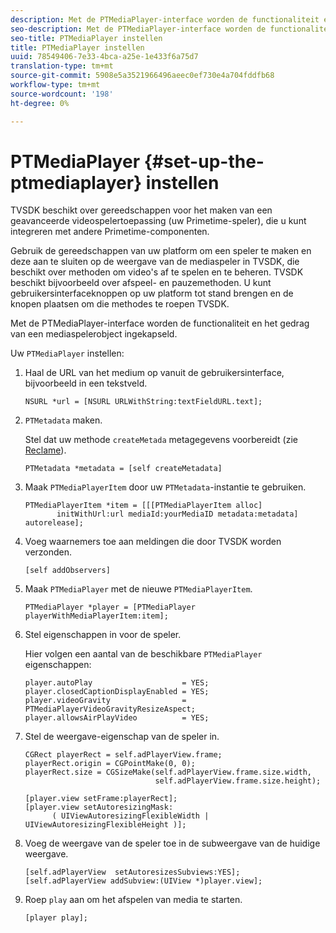 ```yaml
---
description: Met de PTMediaPlayer-interface worden de functionaliteit en het gedrag van een mediaspelerobject ingekapseld.
seo-description: Met de PTMediaPlayer-interface worden de functionaliteit en het gedrag van een mediaspelerobject ingekapseld.
seo-title: PTMediaPlayer instellen
title: PTMediaPlayer instellen
uuid: 78549406-7e33-4bca-a25e-1e433f6a75d7
translation-type: tm+mt
source-git-commit: 5908e5a3521966496aeec0ef730e4a704fddfb68
workflow-type: tm+mt
source-wordcount: '198'
ht-degree: 0%

---
```



# PTMediaPlayer {#set-up-the-ptmediaplayer} instellen

TVSDK beschikt over gereedschappen voor het maken van een geavanceerde videospelertoepassing (uw Primetime-speler), die u kunt integreren met andere Primetime-componenten.

Gebruik de gereedschappen van uw platform om een speler te maken en deze aan te sluiten op de weergave van de mediaspeler in TVSDK, die beschikt over methoden om video&#39;s af te spelen en te beheren. TVSDK beschikt bijvoorbeeld over afspeel- en pauzemethoden. U kunt gebruikersinterfaceknoppen op uw platform tot stand brengen en de knopen plaatsen om die methodes te roepen TVSDK.

Met de PTMediaPlayer-interface worden de functionaliteit en het gedrag van een mediaspelerobject ingekapseld.

Uw `PTMediaPlayer` instellen:

1. Haal de URL van het medium op vanuit de gebruikersinterface, bijvoorbeeld in een tekstveld.

   ```
   NSURL *url = [NSURL URLWithString:textFieldURL.text];
   ```

1. `PTMetadata` maken.

   Stel dat uw methode `createMetada` metagegevens voorbereidt (zie [Reclame](../ad-insertion/r-psdk-ios-1.4-advertising-requirements.md)).

   ```
   PTMetadata *metadata = [self createMetadata]
   ```

1. Maak `PTMediaPlayerItem` door uw `PTMetadata`-instantie te gebruiken.

   ```
   PTMediaPlayerItem *item = [[[PTMediaPlayerItem alloc] 
          initWithUrl:url mediaId:yourMediaID metadata:metadata] autorelease];
   ```

1. Voeg waarnemers toe aan meldingen die door TVSDK worden verzonden.

   ```
   [self addObservers]
   ```

1. Maak `PTMediaPlayer` met de nieuwe `PTMediaPlayerItem`.

   ```
   PTMediaPlayer *player = [PTMediaPlayer playerWithMediaPlayerItem:item];
   ```

1. Stel eigenschappen in voor de speler.

   Hier volgen een aantal van de beschikbare `PTMediaPlayer` eigenschappen:

   ```
   player.autoPlay                    = YES;  
   player.closedCaptionDisplayEnabled = YES; 
   player.videoGravity                = PTMediaPlayerVideoGravityResizeAspect;  
   player.allowsAirPlayVideo          = YES;
   ```

1. Stel de weergave-eigenschap van de speler in.

   ```
   CGRect playerRect = self.adPlayerView.frame;  
   playerRect.origin = CGPointMake(0, 0); 
   playerRect.size = CGSizeMake(self.adPlayerView.frame.size.width,  
                                self.adPlayerView.frame.size.height); 
   
   [player.view setFrame:playerRect]; 
   [player.view setAutoresizingMask:  
         ( UIViewAutoresizingFlexibleWidth | UIViewAutoresizingFlexibleHeight )];
   ```

1. Voeg de weergave van de speler toe in de subweergave van de huidige weergave.

   ```
   [self.adPlayerView  setAutoresizesSubviews:YES];  
   [self.adPlayerView addSubview:(UIView *)player.view];
   ```

1. Roep `play` aan om het afspelen van media te starten.

   ```
   [player play];
   ```

